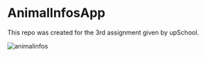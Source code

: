 # AnimalInfosApp
 This repo was created for the 3rd assignment given by upSchool.

![animalinfos](https://github.com/zeynepture/AnimalInfosApp/assets/33553451/69bf2814-273e-4e45-8989-d4e4d2d55b79)
